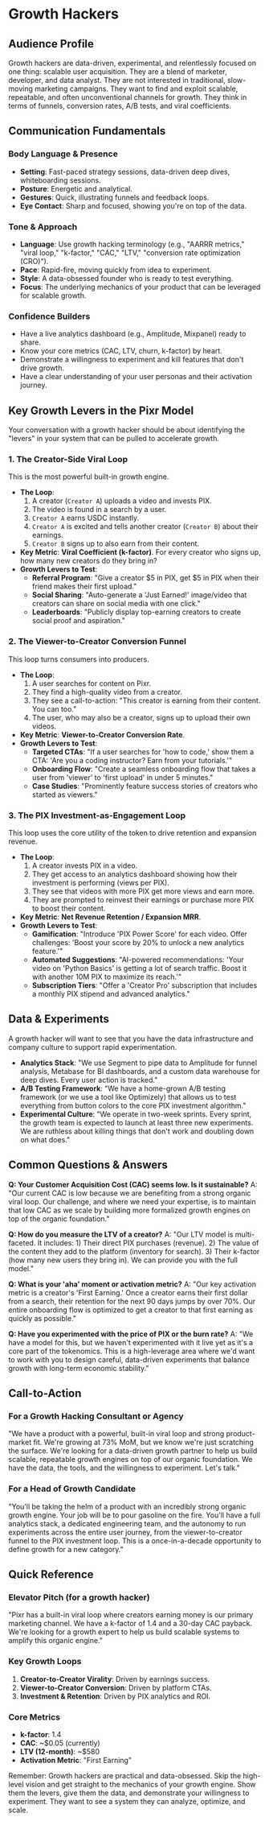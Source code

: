 # Growth Hackers

## Audience Profile
Growth hackers are data-driven, experimental, and relentlessly focused on one thing: scalable user acquisition. They are a blend of marketer, developer, and data analyst. They are not interested in traditional, slow-moving marketing campaigns. They want to find and exploit scalable, repeatable, and often unconventional channels for growth. They think in terms of funnels, conversion rates, A/B tests, and viral coefficients.

## Communication Fundamentals

### Body Language & Presence
- **Setting**: Fast-paced strategy sessions, data-driven deep dives, whiteboarding sessions.
- **Posture**: Energetic and analytical.
- **Gestures**: Quick, illustrating funnels and feedback loops.
- **Eye Contact**: Sharp and focused, showing you're on top of the data.

### Tone & Approach
- **Language**: Use growth hacking terminology (e.g., "AARRR metrics," "viral loop," "k-factor," "CAC," "LTV," "conversion rate optimization (CRO)").
- **Pace**: Rapid-fire, moving quickly from idea to experiment.
- **Style**: A data-obsessed founder who is ready to test everything.
- **Focus**: The underlying mechanics of your product that can be leveraged for scalable growth.

### Confidence Builders
- Have a live analytics dashboard (e.g., Amplitude, Mixpanel) ready to share.
- Know your core metrics (CAC, LTV, churn, k-factor) by heart.
- Demonstrate a willingness to experiment and kill features that don't drive growth.
- Have a clear understanding of your user personas and their activation journey.

## Key Growth Levers in the Pixr Model

Your conversation with a growth hacker should be about identifying the "levers" in your system that can be pulled to accelerate growth.

### 1. The Creator-Side Viral Loop
This is the most powerful built-in growth engine.
-   **The Loop**:
    1.  A creator (`Creator A`) uploads a video and invests PIX.
    2.  The video is found in a search by a user.
    3.  `Creator A` earns USDC instantly.
    4.  `Creator A` is excited and tells another creator (`Creator B`) about their earnings.
    5.  `Creator B` signs up to also earn from their content.
-   **Key Metric**: **Viral Coefficient (k-factor)**. For every creator who signs up, how many new creators do they bring in?
-   **Growth Levers to Test**:
    -   **Referral Program**: "Give a creator $5 in PIX, get $5 in PIX when their friend makes their first upload."
    -   **Social Sharing**: "Auto-generate a 'Just Earned!' image/video that creators can share on social media with one click."
    -   **Leaderboards**: "Publicly display top-earning creators to create social proof and aspiration."

### 2. The Viewer-to-Creator Conversion Funnel
This loop turns consumers into producers.
-   **The Loop**:
    1.  A user searches for content on Pixr.
    2.  They find a high-quality video from a creator.
    3.  They see a call-to-action: "This creator is earning from their content. You can too."
    4.  The user, who may also be a creator, signs up to upload their own videos.
-   **Key Metric**: **Viewer-to-Creator Conversion Rate**.
-   **Growth Levers to Test**:
    -   **Targeted CTAs**: "If a user searches for 'how to code,' show them a CTA: 'Are you a coding instructor? Earn from your tutorials.'"
    -   **Onboarding Flow**: "Create a seamless onboarding flow that takes a user from 'viewer' to 'first upload' in under 5 minutes."
    -   **Case Studies**: "Prominently feature success stories of creators who started as viewers."

### 3. The PIX Investment-as-Engagement Loop
This loop uses the core utility of the token to drive retention and expansion revenue.
-   **The Loop**:
    1.  A creator invests PIX in a video.
    2.  They get access to an analytics dashboard showing how their investment is performing (views per PIX).
    3.  They see that videos with more PIX get more views and earn more.
    4.  They are prompted to reinvest their earnings or purchase more PIX to boost their content.
-   **Key Metric**: **Net Revenue Retention / Expansion MRR**.
-   **Growth Levers to Test**:
    -   **Gamification**: "Introduce 'PIX Power Score' for each video. Offer challenges: 'Boost your score by 20% to unlock a new analytics feature.'"
    -   **Automated Suggestions**: "AI-powered recommendations: 'Your video on 'Python Basics' is getting a lot of search traffic. Boost it with another 10M PIX to maximize its reach.'"
    -   **Subscription Tiers**: "Offer a 'Creator Pro' subscription that includes a monthly PIX stipend and advanced analytics."

## Data & Experiments

A growth hacker will want to see that you have the data infrastructure and company culture to support rapid experimentation.

-   **Analytics Stack**: "We use Segment to pipe data to Amplitude for funnel analysis, Metabase for BI dashboards, and a custom data warehouse for deep dives. Every user action is tracked."
-   **A/B Testing Framework**: "We have a home-grown A/B testing framework (or we use a tool like Optimizely) that allows us to test everything from button colors to the core PIX investment algorithm."
-   **Experimental Culture**: "We operate in two-week sprints. Every sprint, the growth team is expected to launch at least three new experiments. We are ruthless about killing things that don't work and doubling down on what does."

## Common Questions & Answers

**Q: Your Customer Acquisition Cost (CAC) seems low. Is it sustainable?**
A: "Our current CAC is low because we are benefiting from a strong organic viral loop. Our challenge, and where we need your expertise, is to maintain that low CAC as we scale by building more formalized growth engines on top of the organic foundation."

**Q: How do you measure the LTV of a creator?**
A: "Our LTV model is multi-faceted. It includes: 1) Their direct PIX purchases (revenue). 2) The value of the content they add to the platform (inventory for search). 3) Their k-factor (how many new users they bring in). We can provide you with the full model."

**Q: What is your 'aha' moment or activation metric?**
A: "Our key activation metric is a creator's 'First Earning.' Once a creator earns their first dollar from a search, their retention for the next 90 days jumps by over 70%. Our entire onboarding flow is optimized to get a creator to that first earning as quickly as possible."

**Q: Have you experimented with the price of PIX or the burn rate?**
A: "We have a model for this, but we haven't experimented with it live yet as it's a core part of the tokenomics. This is a high-leverage area where we'd want to work with you to design careful, data-driven experiments that balance growth with long-term economic stability."

## Call-to-Action

### For a Growth Hacking Consultant or Agency
"We have a product with a powerful, built-in viral loop and strong product-market fit. We're growing at 73% MoM, but we know we're just scratching the surface. We're looking for a data-driven growth partner to help us build scalable, repeatable growth engines on top of our organic foundation. We have the data, the tools, and the willingness to experiment. Let's talk."

### For a Head of Growth Candidate
"You'll be taking the helm of a product with an incredibly strong organic growth engine. Your job will be to pour gasoline on the fire. You'll have a full analytics stack, a dedicated engineering team, and the autonomy to run experiments across the entire user journey, from the viewer-to-creator funnel to the PIX investment loop. This is a once-in-a-decade opportunity to define growth for a new category."

## Quick Reference

### Elevator Pitch (for a growth hacker)
"Pixr has a built-in viral loop where creators earning money is our primary marketing channel. We have a k-factor of 1.4 and a 30-day CAC payback. We're looking for a growth expert to help us build scalable systems to amplify this organic engine."

### Key Growth Loops
1.  **Creator-to-Creator Virality**: Driven by earnings success.
2.  **Viewer-to-Creator Conversion**: Driven by platform CTAs.
3.  **Investment & Retention**: Driven by PIX analytics and ROI.

### Core Metrics
-   **k-factor**: 1.4
-   **CAC**: ~$0.05 (currently)
-   **LTV (12-month)**: ~$580
-   **Activation Metric**: "First Earning"

Remember: Growth hackers are practical and data-obsessed. Skip the high-level vision and get straight to the mechanics of your growth engine. Show them the levers, give them the data, and demonstrate your willingness to experiment. They want to see a system they can analyze, optimize, and scale.